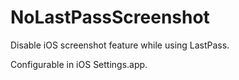 # NoLastPassScreenshot

Disable iOS screenshot feature while using LastPass.

Configurable in iOS Settings.app.
